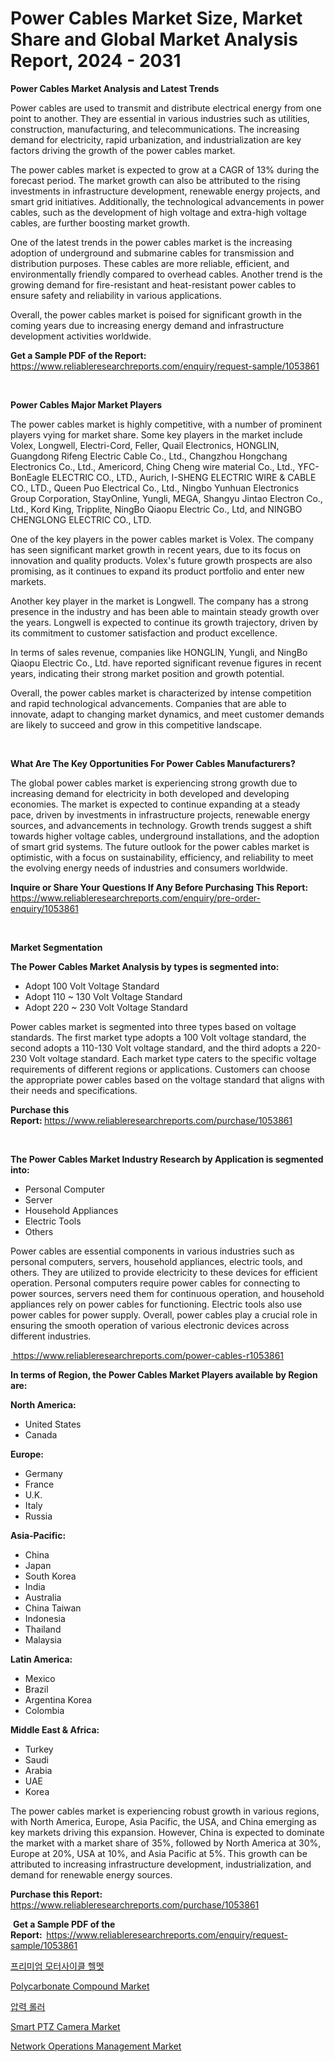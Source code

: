 <p><h1>Power Cables Market Size, Market Share and Global Market Analysis Report, 2024 - 2031</h1></p><p><strong>Power Cables Market Analysis and Latest Trends</strong></p>
<p><p>Power cables are used to transmit and distribute electrical energy from one point to another. They are essential in various industries such as utilities, construction, manufacturing, and telecommunications. The increasing demand for electricity, rapid urbanization, and industrialization are key factors driving the growth of the power cables market.</p><p>The power cables market is expected to grow at a CAGR of 13% during the forecast period. The market growth can also be attributed to the rising investments in infrastructure development, renewable energy projects, and smart grid initiatives. Additionally, the technological advancements in power cables, such as the development of high voltage and extra-high voltage cables, are further boosting market growth.</p><p>One of the latest trends in the power cables market is the increasing adoption of underground and submarine cables for transmission and distribution purposes. These cables are more reliable, efficient, and environmentally friendly compared to overhead cables. Another trend is the growing demand for fire-resistant and heat-resistant power cables to ensure safety and reliability in various applications.</p><p>Overall, the power cables market is poised for significant growth in the coming years due to increasing energy demand and infrastructure development activities worldwide.</p></p>
<p><strong>Get a Sample PDF of the Report:&nbsp;</strong> <a href="https://www.reliableresearchreports.com/enquiry/request-sample/1053861">https://www.reliableresearchreports.com/enquiry/request-sample/1053861</a></p>
<p>&nbsp;</p>
<p><strong>Power Cables Major Market Players</strong></p>
<p><p>The power cables market is highly competitive, with a number of prominent players vying for market share. Some key players in the market include Volex, Longwell, Electri-Cord, Feller, Quail Electronics, HONGLIN, Guangdong Rifeng Electric Cable Co., Ltd., Changzhou Hongchang Electronics Co., Ltd., Americord, Ching Cheng wire material Co., Ltd., YFC-BonEagle ELECTRIC CO., LTD., Aurich, I-SHENG ELECTRIC WIRE & CABLE CO., LTD., Queen Puo Electrical Co., Ltd., Ningbo Yunhuan Electronics Group Corporation, StayOnline, Yungli, MEGA, Shangyu Jintao Electron Co., Ltd., Kord King, Tripplite, NingBo Qiaopu Electric Co., Ltd, and NINGBO CHENGLONG ELECTRIC CO., LTD.</p><p>One of the key players in the power cables market is Volex. The company has seen significant market growth in recent years, due to its focus on innovation and quality products. Volex's future growth prospects are also promising, as it continues to expand its product portfolio and enter new markets.</p><p>Another key player in the market is Longwell. The company has a strong presence in the industry and has been able to maintain steady growth over the years. Longwell is expected to continue its growth trajectory, driven by its commitment to customer satisfaction and product excellence.</p><p>In terms of sales revenue, companies like HONGLIN, Yungli, and NingBo Qiaopu Electric Co., Ltd. have reported significant revenue figures in recent years, indicating their strong market position and growth potential.</p><p>Overall, the power cables market is characterized by intense competition and rapid technological advancements. Companies that are able to innovate, adapt to changing market dynamics, and meet customer demands are likely to succeed and grow in this competitive landscape.</p></p>
<p>&nbsp;</p>
<p><strong>What Are The Key Opportunities For Power Cables Manufacturers?</strong></p>
<p><p>The global power cables market is experiencing strong growth due to increasing demand for electricity in both developed and developing economies. The market is expected to continue expanding at a steady pace, driven by investments in infrastructure projects, renewable energy sources, and advancements in technology. Growth trends suggest a shift towards higher voltage cables, underground installations, and the adoption of smart grid systems. The future outlook for the power cables market is optimistic, with a focus on sustainability, efficiency, and reliability to meet the evolving energy needs of industries and consumers worldwide.</p></p>
<p><strong>Inquire or Share Your Questions If Any Before Purchasing This Report:</strong> <a href="https://www.reliableresearchreports.com/enquiry/pre-order-enquiry/1053861">https://www.reliableresearchreports.com/enquiry/pre-order-enquiry/1053861</a></p>
<p>&nbsp;</p>
<p><strong>Market Segmentation</strong></p>
<p><strong>The Power Cables Market Analysis by types is segmented into:</strong></p>
<p><ul><li>Adopt 100 Volt Voltage Standard</li><li>Adopt 110 ~ 130 Volt Voltage Standard</li><li>Adopt 220 ~ 230 Volt Voltage Standard</li></ul></p>
<p><p>Power cables market is segmented into three types based on voltage standards. The first market type adopts a 100 Volt voltage standard, the second adopts a 110-130 Volt voltage standard, and the third adopts a 220-230 Volt voltage standard. Each market type caters to the specific voltage requirements of different regions or applications. Customers can choose the appropriate power cables based on the voltage standard that aligns with their needs and specifications.</p></p>
<p><strong>Purchase this Report:&nbsp;</strong><a href="https://www.reliableresearchreports.com/purchase/1053861">https://www.reliableresearchreports.com/purchase/1053861</a></p>
<p>&nbsp;</p>
<p><strong>The Power Cables Market Industry Research by Application is segmented into:</strong></p>
<p><ul><li>Personal Computer</li><li>Server</li><li>Household Appliances</li><li>Electric Tools</li><li>Others</li></ul></p>
<p><p>Power cables are essential components in various industries such as personal computers, servers, household appliances, electric tools, and others. They are utilized to provide electricity to these devices for efficient operation. Personal computers require power cables for connecting to power sources, servers need them for continuous operation, and household appliances rely on power cables for functioning. Electric tools also use power cables for power supply. Overall, power cables play a crucial role in ensuring the smooth operation of various electronic devices across different industries.</p></p>
<p><a href="https://www.reliableresearchreports.com/power-cables-r1053861">&nbsp;https://www.reliableresearchreports.com/power-cables-r1053861</a></p>
<p><strong>In terms of Region, the Power Cables Market Players available by Region are:</strong></p>
<p>
    <p> <strong> North America: </strong>
        <ul>
            <li>United States</li>
            <li>Canada</li>
        </ul>
        </p> 
    <p> <strong> Europe: </strong>
        <ul>
            <li>Germany</li>
            <li>France</li>
            <li>U.K.</li>
            <li>Italy</li>
            <li>Russia</li>
        </ul>
        </p> 
    <p> <strong> Asia-Pacific: </strong>
        <ul>
            <li>China</li>
            <li>Japan</li>
            <li>South Korea</li>
            <li>India</li>
            <li>Australia</li>
            <li>China Taiwan</li>
            <li>Indonesia</li>
            <li>Thailand</li>
            <li>Malaysia</li>
        </ul>
        </p> 
    <p> <strong> Latin America: </strong>
        <ul>
            <li>Mexico</li>
            <li>Brazil</li>
            <li>Argentina Korea</li>
            <li>Colombia</li>
        </ul>
        </p> 
    <p> <strong> Middle East & Africa: </strong>
        <ul>
            <li>Turkey</li>
            <li>Saudi</li>
            <li>Arabia</li>
            <li>UAE</li>
            <li>Korea</li>
        </ul>
    </p>
    </p>
<p><p>The power cables market is experiencing robust growth in various regions, with North America, Europe, Asia Pacific, the USA, and China emerging as key markets driving this expansion. However, China is expected to dominate the market with a market share of 35%, followed by North America at 30%, Europe at 20%, USA at 10%, and Asia Pacific at 5%. This growth can be attributed to increasing infrastructure development, industrialization, and demand for renewable energy sources.</p></p>
<p><strong>Purchase this Report: </strong><a href="https://www.reliableresearchreports.com/purchase/1053861">https://www.reliableresearchreports.com/purchase/1053861</a></p>
<p>&nbsp;<strong>Get a Sample PDF of the Report:&nbsp;&nbsp;</strong><a href="https://www.reliableresearchreports.com/enquiry/request-sample/1053861">https://www.reliableresearchreports.com/enquiry/request-sample/1053861</a></p>
<p><strong></strong></p>
<p><p><a href="https://github.com/bunxhcci35271755/Market-Research-Report-List-1/blob/main/856945733139.md">프리미엄 모터사이클 헬멧</a></p><p><a href="https://issuu.com/reportprime-2/docs/polycarbonate-compound-market-size-2030.pptx">Polycarbonate Compound Market</a></p><p><a href="https://github.com/fredrickeglers/Market-Research-Report-List-1/blob/main/330183033140.md">압력 롤러</a></p><p><a href="https://github.com/Sherrillcrooksxa8i18ucf2m/Market-Research-Report-List-2/blob/main/smart-ptz-camera-market.md">Smart PTZ Camera Market</a></p><p><a href="https://funky-papaya-cf4.notion.site/Network-Operations-Management-Market-Report-Reveals-the-Latest-Trends-And-Growth-Opportunities-of-th-3d0eaf1600d54674aff846b0dbb06347">Network Operations Management Market</a></p></p>